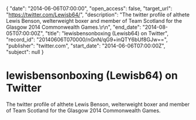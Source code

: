 {
  "date": "2014-06-06T07:00:00", 
  "open_access": false, 
  "target_url": "https://twitter.com/Lewisb64/", 
  "description": "The twitter profile of althete Lewis Benson, welterweight boxer and member of Team Scotland for the Glasgow 2014 Commonwealth Games.\r\n", 
  "end_date": "2014-08-05T07:00:00Z", 
  "title": "lewisbensonboxing (Lewisb64) on Twitter", 
  "record_id": "20140606T070000/nGnN/qG9+inQTY6bUf8GJw==", 
  "publisher": "twitter.com", 
  "start_date": "2014-06-06T07:00:00Z", 
  "subject": null
}

# lewisbensonboxing (Lewisb64) on Twitter

The twitter profile of althete Lewis Benson, welterweight boxer and member of Team Scotland for the Glasgow 2014 Commonwealth Games.
